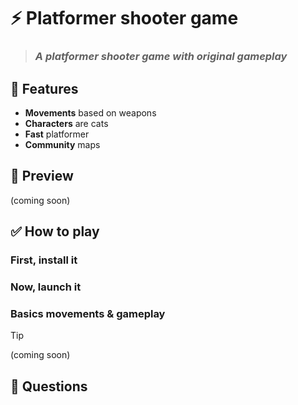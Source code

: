# ⚡ Platformer shooter game 
> ### *A platformer shooter game with original gameplay*
## 📜 Features
- **Movements** based on weapons
- **Characters** are cats
- **Fast** platformer
- **Community** maps
## 📸 Preview
(coming soon)
## ✅ How to play

### First, install it

### Now, launch it

### Basics movements & gameplay
> [!TIP]
> (coming soon)
## 💬 Questions
